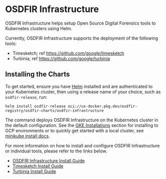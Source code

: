# OSDFIR Infrastructure
OSDFIR Infrastructure helps setup Open Source
Digital Forensics tools to Kubernetes clusters using Helm. 

Currently, OSDFIR Infrastructure
supports the deployment of the following tools:
  * Timesketch; ref https://github.com/google/timesketch
  * Turbinia; ref https://github.com/google/turbinia

## Installing the Charts
To get started, ensure you have [Helm](https://helm.sh) installed and are 
authenticated to your Kubernetes cluster, then using a release name of your 
choice, such as `osdfir-release`, run:

```console
helm install osdfir-release oci://us-docker.pkg.dev/osdfir-registry/osdfir-charts/osdfir-infrastructure
```
The command deploys OSDFIR Infrastructure on the Kubernetes cluster in the 
default configuration. See the [GKE Installations](charts/osdfir-infrastructure/README.md) 
section for installing to GCP environments or to quickly get started with a local 
cluster, see [minikube install docs](https://minikube.sigs.k8s.io/docs/start/).

For more information on how to install and configure OSDFIR Infrastructure or individual tools, please refer to the links below.
- [OSDFIR Infrastructure Install Guide](charts/osdfir-infrastructure/README.md)
- [Timesketch Install Guide](charts/timesketch/README.md)
- [Turbinia Install Guide](charts/turbinia/README.md)